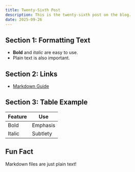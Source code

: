 ```yaml
---
title: Twenty-Sixth Post
description: This is the twenty-sixth post on the blog.
date: 2025-09-26
---
```


## Section 1: Formatting Text

- **Bold** and _italic_ are easy to use.
- Plain text is also important.

## Section 2: Links

- [Markdown Guide](https://www.markdownguide.org/)

## Section 3: Table Example

| Feature | Use      |
| ------- | -------- |
| Bold    | Emphasis |
| Italic  | Subtlety |

## Fun Fact

Markdown files are just plain text!

